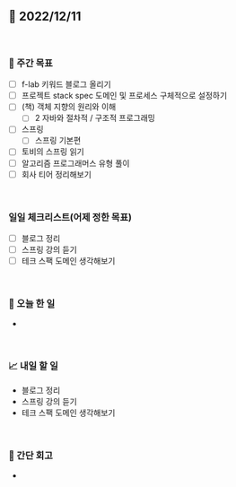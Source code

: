 ## 📅 2022/12/11

<br/>

### 🏹 주간 목표

- [ ] f-lab 키워드 블로그 올리기
- [ ] 프로젝트 stack spec 도메인 및 프로세스 구체적으로 설정하기
- [ ] (책) 객체 지향의 원리와 이해
  - [ ] 2 자바와 절차적 / 구조적 프로그래밍
- [ ] 스프링
  - [ ] 스프링 기본편
- [ ] 토비의 스프링 읽기
- [ ] 알고리즘 프로그래머스 유형 풀이
- [ ] 회사 티어 정리해보기

<br/>

### 일일 체크리스트(어제 정한 목표)

- [ ] 블로그 정리
- [ ] 스프링 강의 듣기
- [ ] 테크 스팩 도메인 생각해보기

<br/>

### 💯 오늘 한 일

- 

<br/>

### 📈 내일 할 일

- 블로그 정리
- 스프링 강의 듣기
- 테크 스팩 도메인 생각해보기

<br/>

### 🧐 간단 회고

- 